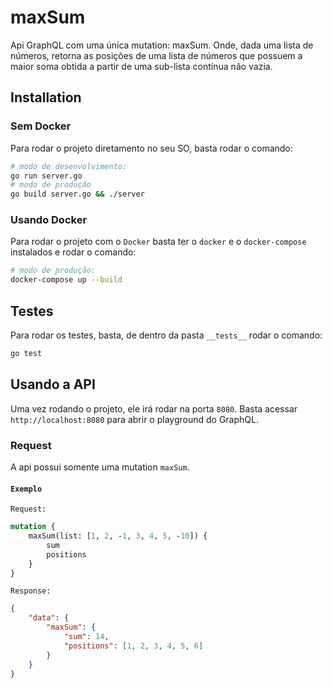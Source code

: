 # maxSum

Api GraphQL com uma única mutation: maxSum.
Onde, dada uma lista de números, retorna as posições de uma lista de
números que possuem a maior soma obtida a partir de uma sub-lista contínua não vazia.

## Installation

### Sem Docker

Para rodar o projeto diretamento no seu SO, basta rodar o comando:

```bash
# modo de desenvolvimento:
go run server.go
# modo de produção
go build server.go && ./server
```

### Usando Docker

Para rodar o projeto com o `Docker` basta ter o `docker` e o `docker-compose` instalados e rodar o comando:

```bash
# modo de produção:
docker-compose up --build
```

## Testes

Para rodar os testes, basta, de dentro da pasta `__tests__` rodar o comando:

```bash
go test 
```

## Usando a API

Uma vez rodando o projeto, ele irá rodar na porta `8080`. Basta acessar `http://localhost:8080` para abrir o playground do GraphQL.

### Request

A api possui somente uma mutation `maxSum`.

#### `Exemplo`

`Request:`

```graphql
mutation {
	maxSum(list: [1, 2, -1, 3, 4, 5, -10]) {
		sum
		positions
	}
}
```

`Response:`

```json
{
	"data": {
		"maxSum": {
			"sum": 14,
			"positions": [1, 2, 3, 4, 5, 6]
		}
	}
}
```
